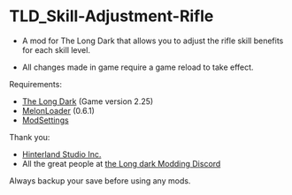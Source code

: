 # TLD_Skill-Adjustment-Rifle

- A mod for The Long Dark that allows you to adjust the rifle skill benefits for each skill level.

- All changes made in game require a game reload to take effect.

Requirements:
- [The Long Dark](https://www.thelongdark.com/) (Game version 2.25)
- [MelonLoader](https://github.com/LavaGang/MelonLoader/) (0.6.1)
- [ModSettings](https://github.com/DigitalzombieTLD/ModSettings/releases/)

Thank you:

- [Hinterland Studio Inc.](https://hinterlandgames.com/)
- All the great people at [the Long dark Modding Discord](https://discord.com/channels/322211727192358914/371713326725726209)

Always backup your save before using any mods.
